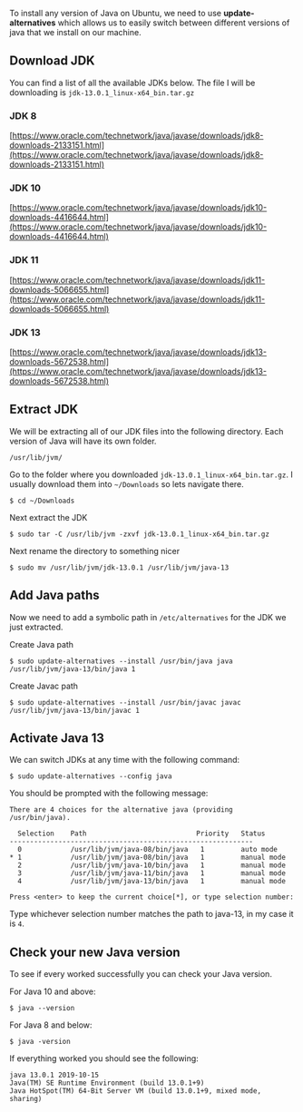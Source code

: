 To install any version of Java on Ubuntu, we need to use **update-alternatives** which allows us to easily switch between different versions of java that we install on our machine.

## Download JDK
You can find a list of all the available JDKs below. The file I will be downloading is `jdk-13.0.1_linux-x64_bin.tar.gz`

### JDK 8
[https://www.oracle.com/technetwork/java/javase/downloads/jdk8-downloads-2133151.html](https://www.oracle.com/technetwork/java/javase/downloads/jdk8-downloads-2133151.html)

### JDK 10
[https://www.oracle.com/technetwork/java/javase/downloads/jdk10-downloads-4416644.html](https://www.oracle.com/technetwork/java/javase/downloads/jdk10-downloads-4416644.html)

### JDK 11
[https://www.oracle.com/technetwork/java/javase/downloads/jdk11-downloads-5066655.html](https://www.oracle.com/technetwork/java/javase/downloads/jdk11-downloads-5066655.html)

### JDK 13
[https://www.oracle.com/technetwork/java/javase/downloads/jdk13-downloads-5672538.html](https://www.oracle.com/technetwork/java/javase/downloads/jdk13-downloads-5672538.html)

## Extract JDK
We will be extracting all of our JDK files into the following directory. Each version of Java will have its own folder.

```
/usr/lib/jvm/
```
 
Go to the folder where you downloaded `jdk-13.0.1_linux-x64_bin.tar.gz`. I usually download them into `~/Downloads` so lets navigate there.
```
$ cd ~/Downloads
```

Next extract the JDK
```
$ sudo tar -C /usr/lib/jvm -zxvf jdk-13.0.1_linux-x64_bin.tar.gz
```

Next rename the directory to something nicer
```
$ sudo mv /usr/lib/jvm/jdk-13.0.1 /usr/lib/jvm/java-13
```

## Add Java paths
Now we need to add a symbolic path in `/etc/alternatives` for the JDK we just extracted.

Create Java path
```
$ sudo update-alternatives --install /usr/bin/java java /usr/lib/jvm/java-13/bin/java 1
```

Create Javac path
```
$ sudo update-alternatives --install /usr/bin/javac javac /usr/lib/jvm/java-13/bin/javac 1
```

## Activate Java 13
We can switch JDKs at any time with the following command:
```shell
$ sudo update-alternatives --config java
```

You should be prompted with the following message:
```
There are 4 choices for the alternative java (providing /usr/bin/java).

  Selection    Path                           Priority   Status
------------------------------------------------------------
  0            /usr/lib/jvm/java-08/bin/java   1         auto mode
* 1            /usr/lib/jvm/java-08/bin/java   1         manual mode
  2            /usr/lib/jvm/java-10/bin/java   1         manual mode
  3            /usr/lib/jvm/java-11/bin/java   1         manual mode
  4            /usr/lib/jvm/java-13/bin/java   1         manual mode

Press <enter> to keep the current choice[*], or type selection number: 
```
Type whichever selection number matches the path to java-13, in my case it is `4`.

## Check your new Java version
To see if every worked successfully you can check your Java version.

For Java 10 and above:
```
$ java --version
```

For Java 8 and below:
```
$ java -version
```

If everything worked you should see the following:
```shell
java 13.0.1 2019-10-15
Java(TM) SE Runtime Environment (build 13.0.1+9)
Java HotSpot(TM) 64-Bit Server VM (build 13.0.1+9, mixed mode, sharing)
```